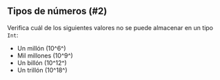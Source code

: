 ## Tipos de números (#2)

Verifica cuál de los siguientes valores no se puede almacenar en un tipo `Int`:

- Un millón (10^6^)
- Mil millones (10^9^)
- Un billón (10^12^)
- Un trillón (10^18^)